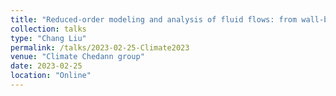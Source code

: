 ```yaml
---
title: "Reduced-order modeling and analysis of fluid flows: from wall-bounded shear flows to salt-finger convection"
collection: talks
type: "Chang Liu"
permalink: /talks/2023-02-25-Climate2023
venue: "Climate Chedann group"
date: 2023-02-25
location: "Online"
---
```

